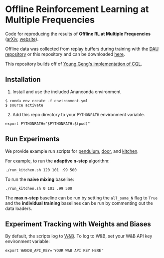 # Offline Reinforcement Learning at Multiple Frequencies
Code for reproducing the results of **Offline RL at Multiple Frequencies** ([arXiv](), [website](https://sites.google.com/stanford.edu/adaptive-nstep-returns/)). 

Offline data was collected from replay buffers during training with the [DAU repository](https://github.com/ctallec/continuous-rl) or this repository and can be downloaded [here]().

This repository builds off of [Young Geng's implementation of CQL](https://github.com/young-geng/CQL).

## Installation

1. Install and use the included Ananconda environment
```
$ conda env create -f environment.yml
$ source activate 
```

2. Add this repo directory to your `PYTHONPATH` environment variable.
```
export PYTHONPATH="$PYTHONPATH:$(pwd)"
```

## Run Experiments
We provide example run scripts for [pendulum](), [door](), and [kitchen]().

For example, to run the **adaptive n-step** algorithm:
```
./run_kitchen.sh 120 101 .99 500
```

To run the **naive mixing** baseline:
```
./run_kitchen.sh 0 101 .99 500
```

The **max n-step** baseline can be run by setting the `all_same_N` flag to `True` and the **individual training** baselines can be run by commenting out the data loaders.


## Experiment Tracking with Weights and Biases
By default, the scripts log to [W&B](https://wandb.ai/site). To log to W&B, set your W&B API key environment variable:
```
export WANDB_API_KEY='YOUR W&B API KEY HERE'
```

